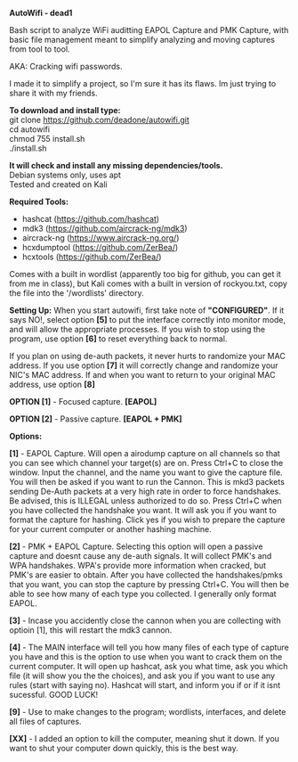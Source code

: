 <b>AutoWifi - dead1</b>

Bash script to analyze WiFi auditting
EAPOL Capture and PMK Capture, with basic
file management meant to simplify analyzing
and moving captures from tool to tool.

AKA: Cracking wifi passwords.

I made it to simplify a project, so I'm sure it has its flaws.
Im just trying to share it with my friends.

<b>To download and install type:</b><br>
git clone https://github.com/deadone/autowifi.git<br>
cd autowifi<br>
chmod 755 install.sh<br>
./install.sh<br>

<b>It will check and install any missing dependencies/tools.<br></b>
Debian systems only, uses apt<br>
Tested and created on Kali<br>

<b>Required Tools:</b> 
* hashcat (https://github.com/hashcat)
* mdk3 (https://github.com/aircrack-ng/mdk3)
* aircrack-ng (https://www.aircrack-ng.org/)
* hcxdumptool (https://github.com/ZerBea/)
* hcxtools (https://github.com/ZerBea/)

Comes with a built in wordlist (apparently too big for github, you
can get it from me in class), but Kali comes with a built in version of
rockyou.txt, copy the file into the '/wordlists' directory.

<b>Setting Up:</b>
When you start autowifi, first take note of <b>"CONFIGURED"</b>. If
it says NO!, select option <b>[5]</b> to put the interface correctly
into monitor mode, and will allow the appropriate processes. If
you wish to stop using the program, use option <b>[6]</b> to reset
everything back to normal. 

If you plan on using de-auth packets, it never hurts to randomize your 
MAC address. If you use option <b>[7]</b> it will correctly change and 
randomize your NIC's MAC address. If and when you want to return to 
your original MAC address, use option <b>[8]</b>

<b>OPTION [1]</b> - Focused capture. <b>[EAPOL]</b>

<b>OPTION [2]</b> - Passive capture. <b>[EAPOL + PMK]</b>

<b>Options:</b>

<b>[1]</b> - EAPOL Capture. Will open a airodump capture on all channels
   so that you can see which channel your target(s) are on. Press 
   Ctrl+C to close the window. Input the channel, and the name you
   want to give the capture file. You will then be asked if you want 
   to run the Cannon. This is mkd3 packets sending De-Auth packets at
   a very high rate in order to force handshakes. Be advised, this is 
   ILLEGAL unless authorized to do so. Press Ctrl+C when you have collected
   the handshake you want. It will ask you if you want to format the capture
   for hashing. Click yes if you wish to prepare the capture for your current
   computer or another hashing machine.

 <b>[2]</b> - PMK + EAPOL Capture. Selecting this option will open a passive capture
   and doesnt cause any de-auth signals. It will collect PMK's and WPA handshakes.
   WPA's provide more information when cracked, but PMK's are easier to obtain. After
   you have collected the handshakes/pmks that you want, you can stop the capture
   by pressing Ctrl+C. You will then be able to see how many of each type you collected.
   I generally only format EAPOL.

 <b>[3]</b> - Incase you accidently close the cannon when you are collecting with optioin [1],
   this will restart the mdk3 cannon.

 <b>[4]</b> - The MAIN interface will tell you how many files of each type of capture you have
   and this is the option to use when you want to crack them on the current computer. It
   will open up hashcat, ask you what time, ask you which file (it will show you the
   the choices), and ask you if you want to use any rules (start with saying no).
   Hashcat will start, and inform you if or if it isnt sucessful. GOOD LUCK!
   
 <b>[9]</b> - Use to make changes to the program; wordlists, interfaces, and delete all 
   files of captures.

 <b>[XX]</b> - I added an option to kill the computer, meaning shut it down. If you
   want to shut your computer down quickly, this is the best way.

